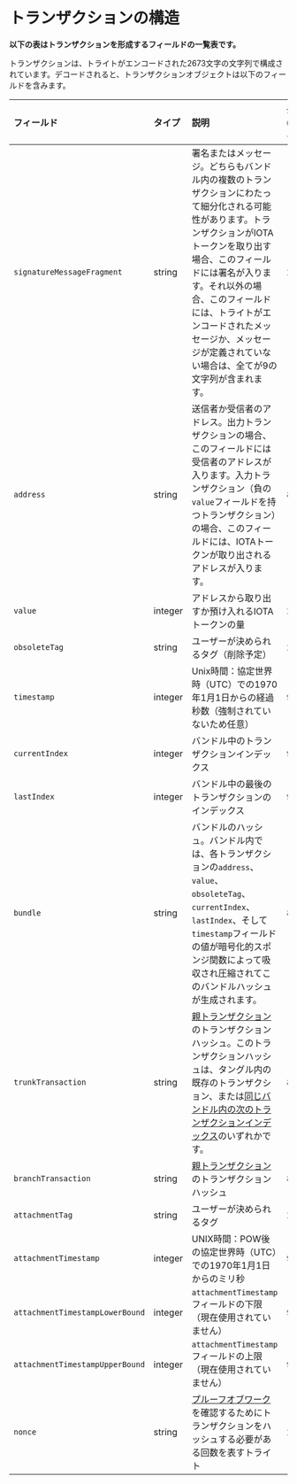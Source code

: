 # トランザクションの構造
<!-- # Structure of a transaction -->

**以下の表はトランザクションを形成するフィールドの一覧表です。**
<!-- **This table displays a list of fields that form a transaction.** -->

トランザクションは、トライトがエンコードされた2673文字の文字列で構成されています。デコードされると、トランザクションオブジェクトは以下のフィールドを含みます。
<!-- A transaction consists of 2673 tryte-encoded characters. When decoded, the transaction object contains the following fields. -->

| **フィールド** | **タイプ** | **説明** | **長さ (トライト)** |
| :--- | :--- | :--- | :--- |
| `signatureMessageFragment` | string | 署名またはメッセージ。どちらもバンドル内の複数のトランザクションにわたって細分化される可能性があります。トランザクションがIOTAトークンを取り出す場合、このフィールドには署名が入ります。それ以外の場合、このフィールドには、トライトがエンコードされたメッセージか、メッセージが定義されていない場合は、全てが9の文字列が含まれます。 | 2187 |
| `address` | string | 送信者か受信者のアドレス。出力トランザクションの場合、このフィールドには受信者のアドレスが入ります。入力トランザクション（負の`value`フィールドを持つトランザクション）の場合、このフィールドには、IOTAトークンが取り出されるアドレスが入ります。 | 81 |
| `value` | integer | アドレスから取り出すか預け入れるIOTAトークンの量 | 27 |
| `obsoleteTag` | string | ユーザーが決められるタグ（削除予定） | 27 |
| `timestamp` | integer | Unix時間：協定世界時（UTC）での1970年1月1日からの経過秒数（強制されていないため任意） | 9 |
| `currentIndex` | integer | バンドル中のトランザクションインデックス | 9 |
| `lastIndex` | integer | バンドル中の最後のトランザクションのインデックス | 9 |
| `bundle` | string | バンドルのハッシュ。バンドル内では、各トランザクションの`address`、`value`、`obsoleteTag`、`currentIndex`、`lastIndex`、そして`timestamp`フィールドの値が暗号化的スポンジ関数によって吸収され圧縮されてこのバンドルハッシュが生成されます。 | 81 |
| `trunkTransaction` | string | [親トランザクション](../concepts/the-tangle.md#parent-and-children)のトランザクションハッシュ。このトランザクションハッシュは、タングル内の既存のトランザクション、または[同じバンドル内の次のトランザクションインデックス](../references/structure-of-a-bundle.md)のいずれかです。 | 81 |
| `branchTransaction` | string | [親トランザクション](../concepts/the-tangle.md#parent-and-children)のトランザクションハッシュ | 81 |
| `attachmentTag` | string | ユーザーが決められるタグ | 27 |
| `attachmentTimestamp` | integer | UNIX時間：POW後の協定世界時（UTC）での1970年1月1日からのミリ秒 | 9 |
| `attachmentTimestampLowerBound` | integer | `attachmentTimestamp`フィールドの下限（現在使用されていません） | 9 |
| `attachmentTimestampUpperBound` | integer | `attachmentTimestamp`フィールドの上限（現在使用されていません） | 9 |
| `nonce` | string | [プルーフオブワーク](root://iota-basics/0.1/concepts/minimum-weight-magnitude.md)を確認するためにトランザクションをハッシュする必要がある回数を表すトライト | 27 |
